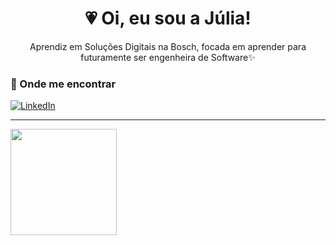 <h1 align="center">💗 Oi, eu sou a Júlia!</h1>

<p align="center">
  Aprendiz em Soluções Digitais na Bosch, focada em aprender para futuramente ser engenheira de Software✨
</p>

### 💌 Onde me encontrar

[![LinkedIn](https://img.shields.io/badge/-LinkedIn-0077B5?style=flat-square&logo=LinkedIn&logoColor=white)](https://www.linkedin.com/in/j%C3%BAlia-carolina-52546a356/)


---
<div align="left">
  <a href="https://github.com/JuuhhCarol">
  <img height="170em" src="https://github-readme-stats.vercel.app/api?username=JuhCarol&show_icons=true&theme=dracula&include_all_commits=true&count_private=true"/>
